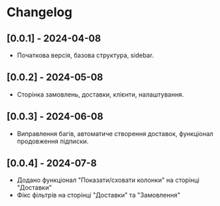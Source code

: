 # Changelog

## [0.0.1] - 2024-04-08
- Початкова версія, базова структура, sidebar.

## [0.0.2] - 2024-05-08
- Сторінка замовлень, доставки, клієнти, налаштування.

## [0.0.3] - 2024-06-08
- Виправлення багів, автоматиче створення доставок, функціонал продовження підписки.

## [0.0.4] - 2024-07-8
- Додано функціонал "Показати/сховати колонки" на сторінці "Доставки"
- Фікс фільтрів на сторінці "Доставки" та "Замовлення"